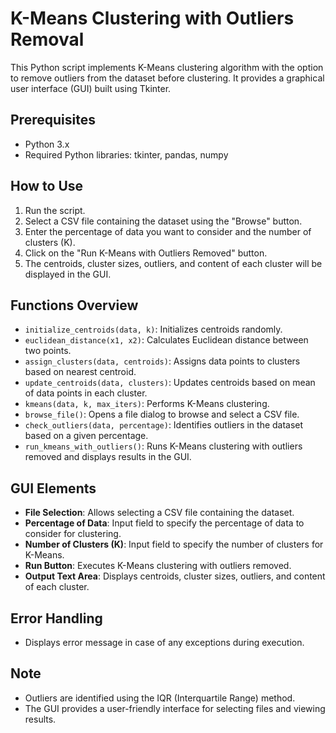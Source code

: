 
# K-Means Clustering with Outliers Removal

This Python script implements K-Means clustering algorithm with the option to remove outliers from the dataset before clustering. It provides a graphical user interface (GUI) built using Tkinter.

## Prerequisites
- Python 3.x
- Required Python libraries: tkinter, pandas, numpy

## How to Use
1. Run the script.
2. Select a CSV file containing the dataset using the "Browse" button.
3. Enter the percentage of data you want to consider and the number of clusters (K).
4. Click on the "Run K-Means with Outliers Removed" button.
5. The centroids, cluster sizes, outliers, and content of each cluster will be displayed in the GUI.

## Functions Overview
- `initialize_centroids(data, k)`: Initializes centroids randomly.
- `euclidean_distance(x1, x2)`: Calculates Euclidean distance between two points.
- `assign_clusters(data, centroids)`: Assigns data points to clusters based on nearest centroid.
- `update_centroids(data, clusters)`: Updates centroids based on mean of data points in each cluster.
- `kmeans(data, k, max_iters)`: Performs K-Means clustering.
- `browse_file()`: Opens a file dialog to browse and select a CSV file.
- `check_outliers(data, percentage)`: Identifies outliers in the dataset based on a given percentage.
- `run_kmeans_with_outliers()`: Runs K-Means clustering with outliers removed and displays results in the GUI.

## GUI Elements
- **File Selection**: Allows selecting a CSV file containing the dataset.
- **Percentage of Data**: Input field to specify the percentage of data to consider for clustering.
- **Number of Clusters (K)**: Input field to specify the number of clusters for K-Means.
- **Run Button**: Executes K-Means clustering with outliers removed.
- **Output Text Area**: Displays centroids, cluster sizes, outliers, and content of each cluster.

## Error Handling
- Displays error message in case of any exceptions during execution.

## Note
- Outliers are identified using the IQR (Interquartile Range) method.
- The GUI provides a user-friendly interface for selecting files and viewing results.
